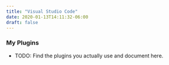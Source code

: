 ```yaml
---
title: "Visual Studio Code"
date: 2020-01-13T14:11:32-06:00
draft: false
---
```


### My Plugins

* TODO: Find the plugins you actually use and document here.

